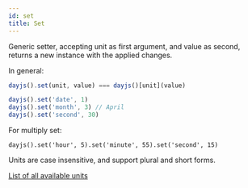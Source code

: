 ```yaml
---
id: set
title: Set
---
```


Generic setter, accepting unit as first argument, and value as second, returns a new instance with the applied changes.

In general:
```js
dayjs().set(unit, value) === dayjs()[unit](value)
```

```js
dayjs().set('date', 1)
dayjs().set('month', 3) // April
dayjs().set('second', 30)
```
For multiply set:
``` 
dayjs().set('hour', 5).set('minute', 55).set('second', 15)
```
Units are case insensitive, and support plural and short forms.

[List of all available units](./get#list-of-all-available-units)
